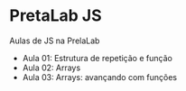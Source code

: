 # PretaLab JS

Aulas de JS na PrelaLab

- Aula 01: Estrutura de repetição e função
- Aula 02: Arrays
- Aula 03: Arrays: avançando com funções

